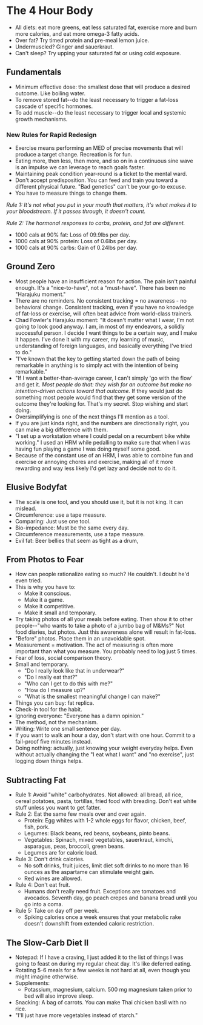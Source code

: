 # The 4 Hour Body

- All diets: eat more greens, eat less saturated fat, exercise more and burn more calories, and eat more omega-3 fatty acids.
- Over fat? Try timed protein and pre-meal lemon juice.
- Undermuscled? Ginger and sauerkraut.
- Can't sleep? Try upping your saturated fat or using cold exposure.

## Fundamentals

- Minimum effective dose: the smallest dose that will produce a desired outcome. Like boiling water.
- To remove stored fat--do the least necessary to trigger a fat-loss cascade of specific hormones.
- To add muscle--do the least necessary to trigger local and systemic growth mechanisms.

### New Rules for Rapid Redesign

- Exercise means performing an MED of precise movements that will produce a target change. Recreation is for fun.
- Eating more, then less, then more, and so on in a continuous sine wave is an impulse we can leverage to reach goals faster.
- Maintaining peak condition year-round is a ticket to the mental ward.
- Don't accept predisposition. You can feed and train you toward a different physical future. "Bad genetics" can't be your go-to excuse.
- You have to measure things to change them.

*Rule 1: It's not what you put in your mouth that matters, it's what makes it to your bloodstream. If it passes through, it doesn't count.*

*Rule 2: The hormonal responses to carbs, protein, and fat are different.*

- 1000 cals at 90% fat: Loss of 09.9lbs per day.
- 1000 cals at 90% protein: Loss of 0.6lbs per day.
- 1000 cals at 90% carbs: Gain of 0.24lbs per day.

## Ground Zero

- Most people have an insufficient reason for action. The pain isn't painful enough. It's a "nice-to-have", not a "must-have". There has been no "Harajuku moment."
- There are no reminders. No consistent tracking = no awareness - no behavioral change. Consistent tracking, even if you have no knowledge of fat-loss or exercise, will often beat advice from world-class trainers.
- Chad Fowler's Harajuku moment: "It doesn't matter what I wear, I'm not going to look good anyway. I am, in most of my endeavors, a solidly successful person. I decide I want things to be a certain way, and I make it happen. I've done it with my career, my learning of music, understanding of foreign languages, and basically everything I've tried to do."
- "I've known that the key to getting started down the path of being remarkable in anything is to simply act with the intention of being remarkable."
- "If I want a better-than-average career, I can't simply 'go with the flow' and get it. *Most people do that: they wish for an outcome but make no intention-driven actions toward that outcome.* If they would just do something most people would find that they get some version of the outcome they're looking for. That's my secret. Stop wishing and start doing.
- Oversimplifying is one of the next things I'll mention as a tool.
- If you are just kinda right, and the numbers are directionally right, you can make a big difference with them.
- "I set up a workstation where I could pedal on a recumbent bike white working." I used an HRM while pedalling to make sure that when I was having fun playing a game I was doing myself some good.
- Because of the constant use of an HRM, I was able to combine fun and exercise or annoying chores and exercise, making all of it more rewarding and way less likely I'd get lazy and decide not to do it.

## Elusive Bodyfat

- The scale is one tool, and you should use it, but it is not king. It can mislead.
- Circumference: use a tape measure.
- Comparing: Just use one tool.
- Bio-impedance: Must be the same every day.
- Circumference measurements, use a tape measure.
- Evil fat: Beer bellies that seem as tight as a drum,

## From Photos to Fear

- How can people rationalize eating so much? He couldn't. I doubt he'd even tried.
- This is why you have to:
  - Make it conscious.
  - Make it a game.
  - Make it competitive.
  - Make it small and temporary.
- Try taking photos of all your meals before eating. Then show it to other people--"who wants to take a photo of a jumbo bag of M&Ms?" Not food diaries, but photos. Just this awareness alone will result in fat-loss.
- "Before" photos. Place them in an unavoidable spot.
- Measurement = motivation. The act of measuring is often more important than what you measure. You probably need to log just 5 times.
- Fear of loss, social comparison theory.
- Small and temporary.
  - "Do I really look like that in underwear?"
  - "Do I really eat that?"
  - "Who can I get to do this with me?"
  - "How do I measure up?"
  - "What is the smallest meaningful change I can make?"
- Things you can buy: fat replica.
- Check-in tool for the habit.
- Ignoring everyone: "Everyone has a damn opinion."
- The method, not the mechanism.
- Writing: Write one small sentence per day.
- If you want to walk an hour a day, don't start with one hour. Commit to a fail-proof five minutes instead.
- Doing nothing: actually, just knowing your weight everyday helps. Even without actually changing the "I eat what I want" and "no exercise", just logging down things helps.

## Subtracting Fat

- Rule 1: Avoid "white" carbohydrates. Not allowed: all bread, all rice, cereal potatoes, pasta, tortillas, fried food with breading. Don't eat white stuff unless you want to get fatter.
- Rule 2: Eat the same few meals over and over again.
  - Protein: Egg whites with 1-2 whole eggs for flavor, chicken, beef, fish, pork.
  - Legumes: Black beans, red beans, soybeans, pinto beans.
  - Vegetables: Spinach, mixed vegetables, sauerkraut, kimchi, asparagus, peas, broccoli, green beans.
  - Legumes are for caloric load.
- Rule 3: Don't drink calories.
  - No soft drinks, fruit juices, limit diet soft drinks to no more than 16 ounces as the aspartame can stimulate weight gain.
  - Red wines are allowed.
- Rule 4: Don't eat fruit.
  - Humans don't really need fruit. Exceptions are tomatoes and avocados. Seventh day, go peach crepes and banana bread until you go into a coma.
- Rule 5: Take on day off per week.
  - Spiking calories once a week ensures that your metabolic rake doesn't downshift from extended caloric restriction.

## The Slow-Carb Diet II

- Notepad: If I have a craving, I just added it to the list of things I was going to feast on during my regular cheat day. It's like deferred eating.
- Rotating 5-6 meals for a few weeks is not hard at all, even though you might imagine otherwise.
- Supplements:
  - Potassium, magnesium, calcium. 500 mg magnesium taken prior to bed will also improve sleep.
- Snacking: A bag of carrots. You can make Thai chicken basil with no rice.
- "I'll just have more vegetables instead of starch."
